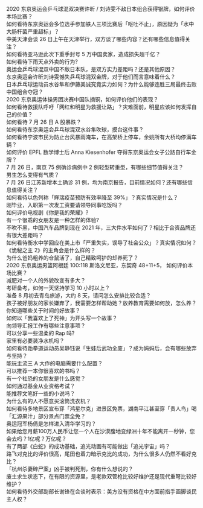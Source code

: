 2020 东京奥运会乒乓球混双决赛许昕 / 刘诗雯不敌日本组合获得银牌，如何评价本场比赛？  
如何看待东京奥运会多位选手参加铁人三项比赛后「呕吐不止」，原因疑为「水中大肠杆菌严重超标」？  
中美天津会谈 26 日上午在天津举行，双方谈了哪些内容？还有哪些信息值得关注？  
如何看待亚马逊此次下重手封号 5 万中国卖家，造成损失超千亿？  
如何看待下雨天点外卖的行为?  
奥运会乒乓球混双中国不敌日本队，是双方实力差距吗？还是其他原因？  
东京奥运会许昕刘诗雯憾失乒乓球混双金牌，对于他们而言意味着什么？  
日本乒乓球运动员水谷隼和伊藤美诚究竟实力如何？为什么能够连胜三局最终击败中国组合夺冠？  
2020 东京奥运体操男团决赛中国队摘铜，如何评价他们的表现？  
如何看待救援队呼吁「网红和明星为救援让路」？灾难面前，明星应该如何发挥自己的价值？  
如何看待 7 月 26 日 A 股暴跌？  
如何看待东京奥运会乒乓球混双水谷隼吹球，摸台这件事？  
如何看待宁波市民为防止台风暴雨淹车，在高架桥上停车，余姚所有大桥均停满车辆？  
如何评价 EPFL 数学博士后 Anna Kiesenhofer 夺得东京奥运会女子公路自行车金牌？  
7 月 26 日，南京 75 例确诊病例中 2 例轻型转重型，有哪些细节值得关注？  
男生怎么变得有气质？  
7 月 26 日江苏新增本土确诊 31 例，均为南京报告，目前情况如何？还有哪些信息值得关注？  
如何看待以色列称「辉瑞疫苗预防有效率降至 39%」？真实情况是什么？  
刚毕业，入职第一次发工资要请领导同事吃饭吗？  
如何评价电视剧《你是我的荣耀》?  
有一个很乖的女朋友是一种怎样的体验?  
不吹不黑，中国汽车品牌到现在 2021 年，三大件水平如何了？相比于合资品牌还有很大差距吗？  
如何看待衡水中学回应在美上市「严重失实，误导了社会公众」？真实情况如何？  
《诡秘之主 2》的主角会是什么样的？  
为什么爸妈粗养的仓鼠活了，自己精致呵护的却养死了？  
2020 东京奥运男篮阿根廷 100:118 斯洛文尼亚，东契奇 48+11+5， 如何评价本场比赛？  
减肥对一个人的外貌改变有多大？  
考研备考，如何一天坚持学习 10 小时以上？  
准备 8 月初去青岛旅游，大约 8 天，请问怎么安排比较合适？  
孩子被好朋友的家长嫌弃了，我需要怎样帮助她？放养教育需要如何放，怎么养？  
你知道哪些关于时间的好故事？  
如何以「我喜欢上了死神」为开头写一个故事？  
向领导汇报工作有哪些注意事项？  
可以分享一些温柔的 Rap 吗?  
家里有必要装净水机吗？  
如何看待跆拳道运动员吴静钰说「生娃后武功全废」？成为妈妈后，会有哪些放弃与坚持？  
能玩主流三 A 大作的电脑需要什么配置？  
可以推荐一本你很喜欢的书吗？  
有一个社恐的女朋友是什么感觉？  
如何通过基金从业资格考试？  
能推荐文笔好一些的小说吗？  
为什么有的人不愿意买滚筒洗衣机？  
如何看待多地景区宣布穿「鸿星尔克」进景区免票，湖南平江甚至穿「贵人鸟」喝「汇源果汁」部分景点门票全免？  
奥运冠军杨倩是怎样进入清华学习的？  
如果给您月薪100万人民币让您一个人在沙漠腹地变绿洲十年不能离开一秒钟，您会去吗？1亿呢？万亿呢？  
有了两部《白蛇》的成功基础，追光动画有可能做出「追光宇宙」吗？  
路飞对克比的评价很高，尾田也着力暗示克比的成功，为什么很多人仍然不看好克比？  
「杭州杀妻碎尸案」凶手被判死刑，你有什么想说的？  
废土求生状态下，在有限的资源里，是老款双管枪比较好维护还是现代重弩比较好维护？  
如何看待外交部副部长谢锋在会谈时表示：美方没有资格在中方面前指手画脚谈民主人权？  
